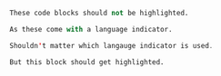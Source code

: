 ```python
These code blocks should not be highlighted.
```

```py
As these come with a language indicator.
```

```java
Shouldn't matter which langauge indicator is used.
```

```
But this block should get highlighted.
```
